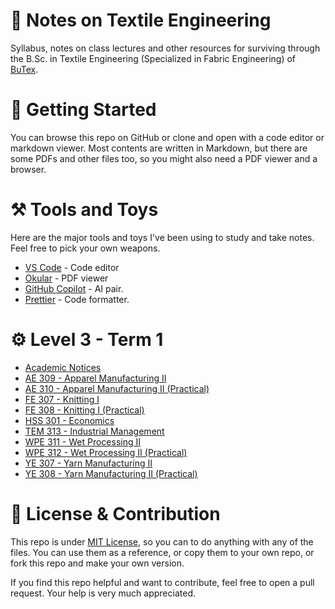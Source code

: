 # 📄 Notes on Textile Engineering

Syllabus, notes on class lectures and other resources for surviving through the B.Sc. in Textile Engineering (Specialized in Fabric Engineering) of [BuTex](https://www.butex.edu.bd/).

# 🚀 Getting Started

You can browse this repo on GitHub or clone and open with a code editor or markdown viewer. Most contents are written in Markdown, but there are some PDFs and other files too, so you might also need a PDF viewer and a browser.

# ⚒️ Tools and Toys

Here are the major tools and toys I've been using to study and take notes. Feel free to pick your own weapons.

- [VS Code](https://code.visualstudio.com/) - Code editor
- [Okular](https://okular.kde.org/) - PDF viewer
- [GitHub Copilot](https://copilot.github.com/) - AI pair.
- [Prettier](https://prettier.io/) - Code formatter.

# ⚙️ Level 3 - Term 1

- [Academic Notices](L3-T1/00-Notices-Syllabus/)
- [AE 309 - Apparel Manufacturing II](L3-T1/AE-309-Apparel-Manufacturing-II)
- [AE 310 - Apparel Manufacturing II (Practical)](L3-T1/AE-310-Apparel-Manufacturing-II-Practical)
- [FE 307 - Knitting I](L3-T1/FE-307-Knitting-I)
- [FE 308 - Knitting I (Practical)](L3-T1/FE-308-Knitting-I-Practical)
- [HSS 301 - Economics](L3-T1/HSS-301-Economics)
- [TEM 313 - Industrial Management](L3-T1/TEM-313-Industrial-Management)
- [WPE 311 - Wet Processing II](L3-T1/WPE-311-Wet-Processing-II)
- [WPE 312 - Wet Processing II (Practical)](L3-T1/WPE-312-Wet-Processing-II-Practical)
- [YE 307 - Yarn Manufacturing II](L3-T1/YE-307-Yarn-Manufacturing-II)
- [YE 308 - Yarn Manufacturing II (Practical)](L3-T1/YE-308-Yarn-Manufacturing-II-Practical)

# 💚 License & Contribution

This repo is under [MIT License](LICENSE), so you can to do anything with any of the files. You can use them as a reference, or copy them to your own repo, or fork this repo and make your own version.

If you find this repo helpful and want to contribute, feel free to open a pull request. Your help is very much appreciated.
